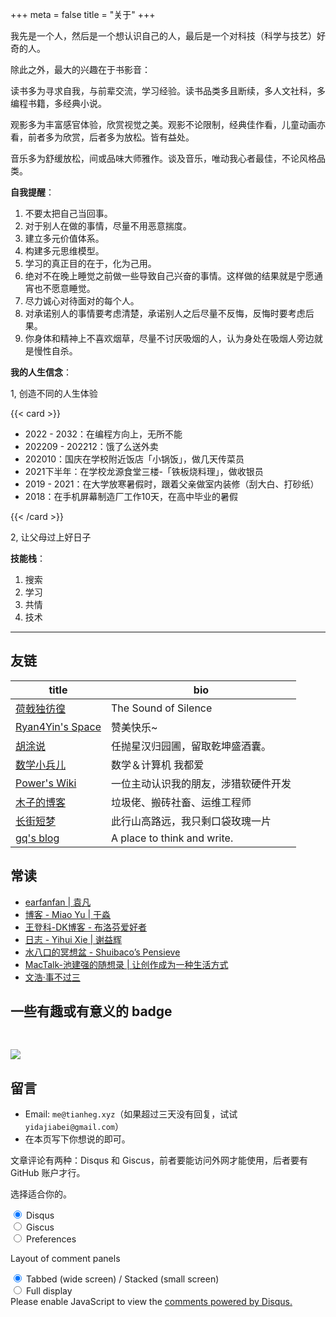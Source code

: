 +++
meta = false
title = "关于"
+++

我先是一个人，然后是一个想认识自己的人，最后是一个对科技（科学与技艺）好奇的人。

除此之外，最大的兴趣在于书影音：

读书多为寻求自我，与前辈交流，学习经验。读书品类多且断续，多人文社科，多编程书籍，多经典小说。

观影多为丰富感官体验，欣赏视觉之美。观影不论限制，经典佳作看，儿童动画亦看，前者多为欣赏，后者多为放松。皆有益处。

音乐多为舒缓放松，间或品味大师雅作。谈及音乐，唯动我心者最佳，不论风格品类。

**自我提醒**：

1. 不要太把自己当回事。
2. 对于别人在做的事情，尽量不用恶意揣度。
3. 建立多元价值体系。
4. 构建多元思维模型。
5. 学习的真正目的在于，化为己用。
6. 绝对不在晚上睡觉之前做一些导致自己兴奋的事情。这样做的结果就是宁愿通宵也不愿意睡觉。
7. 尽力诚心对待面对的每个人。
8. 对承诺别人的事情要考虑清楚，承诺别人之后尽量不反悔，反悔时要考虑后果。
9. 你身体和精神上不喜欢烟草，尽量不讨厌吸烟的人，认为身处在吸烟人旁边就是慢性自杀。

**我的人生信念**：

1, 创造不同的人生体验


{{< card >}}

- 2022 - 2032：在编程方向上，无所不能
- 202209 - 202212：饿了么送外卖
- 202010：国庆在学校附近饭店「小锅饭」，做几天传菜员
- 2021下半年：在学校龙源食堂三楼-「铁板烧料理」，做收银员
- 2019 - 2021：在大学放寒暑假时，跟着父亲做室内装修（刮大白、打砂纸）
- 2018：在手机屏幕制造厂工作10天，在高中毕业的暑假

{{< /card >}}

2, 让父母过上好日子

**技能栈**：

1. 搜索
2. 学习
3. 共情
4. 技术

---

## 友链

| title                                       | bio                                  |
|---------------------------------------------|--------------------------------------|
| [荷戟独彷徨](https://guanqr.com)            | The Sound of Silence                 |
| [Ryan4Yin's Space](https://ryan4yin.space/) | 赞美快乐~                            |
| [胡涂说](https://hutusi.com/)               | 任抛星汉归园圃，留取乾坤盛酒囊。     |
| [数学小兵儿](https://matnoble.me/)          | 数学＆计算机 我都爱                  |
| [Power's Wiki](https://wiki-power.com/)     | 一位主动认识我的朋友，涉猎软硬件开发 |
| [木子的博客](https://blog.k8s.li)           | 垃圾佬、搬砖社畜、运维工程师         |
| [长街短梦](https://www.wangyunzi.com/)      | 此行山高路远，我只剩口袋玫瑰一片     |
| [gq's blog](https://zgq.ink/)               | A place to think and write.          |

## 常读

- [earfanfan | 袁凡](https://yuanfan.rbind.io/)
- [博客 - Miao Yu | 于淼](https://yufree.cn/cn/)
- [王登科-DK博客 - 布洛芬爱好者](https://greatdk.com/)
- [日志 - Yihui Xie | 谢益辉](https://yihui.org/cn/)
- [水八口的冥想盆 - Shuibaco’s Pensieve](https://blog.shuiba.co/)
- [MacTalk-池建强的随想录 | 让创作成为一种生活方式](https://macshuo.com/)
- [文浩·事不过三](https://via.zhubai.love/)

## 一些有趣或有意义的 badge

<a href="https://www.foreverblog.cn/" target="_blank"><img src="/images/foreverblog_logo.png" alt="" style="width:auto;height:16px;"></a>

[![](/images/512kb-green.svg)](https://512kb.club/)

<!-- https://codepen.io/kevquirk/pen/VwmVaKm -->

## 留言

- Email: `me@tianheg.xyz`（如果超过三天没有回复，试试 `yidajiabei@gmail.com`）
- 在本页写下你想说的即可。

文章评论有两种：Disqus 和 Giscus，前者要能访问外网才能使用，后者要有 GitHub 账户才行。

选择适合你的。

<!--

## 赞助

- [爱发电](https://afdian.net/@tianheg)
- [面包多](https://dun.mianbaoduo.com/@tianheg)
- [PayPal](https://paypal.me/tianheg)
- [Patreon](https://patreon.com/tianheg)

-->

<section class="comments">
  <div class="tabs">
    <input name="tabs" type="radio" id="tab-1" checked class="input" />
    <label for="tab-1" class="label">Disqus</label>
    <div class="panel">
      <div id="disqus_thread"></div>
      <script data-src="//tianheg.disqus.com/embed.js" async></script>
    </div>
    <input name="tabs" type="radio" id="tab-2" class="input" />
    <label for="tab-2" class="label">Giscus</label>
    <div class="panel">
      <script
        src="https://giscus.app/client.js"
        data-repo="tianheg/blog"
        data-repo-id="MDEwOlJlcG9zaXRvcnkyNzY5Mjk1OTM="
        data-category="Comments"
        data-category-id="DIC_kwDOEIGcOc4COv8X"
        data-mapping="pathname"
        data-reactions-enabled="1"
        data-emit-metadata="0"
        data-theme="light"
        data-lang="zh-CN"
        data-loading="lazy"
        crossorigin="anonymous"
        async
      ></script>
    </div>
    <input name="tabs" type="radio" id="tab-3" class="input" />
    <label for="tab-3" class="label">Preferences</label>
    <div class="panel">
      <p class="title">Layout of comment panels</p>
      <input name="layout" type="radio" id="layout-1" checked />
      <label for="layout-1"
        >Tabbed (wide screen) / Stacked (small screen)</label
      >
      <br />
      <input name="layout" type="radio" id="layout-2" />
      <label for="layout-2">Full display</label>
    </div>
  </div>
  <script src="https://cdn.jsdelivr.net/npm/@xiee/utils/js/custom-disqus.min.js" defer></script>
  <!-- ><script src="/js/custom-disqus.js" defer></script> -->
  <noscript
    >Please enable JavaScript to view the
    <a href="https://disqus.com/?ref_noscript"
      >comments powered by Disqus.</a
    ></noscript
  >
</section>
